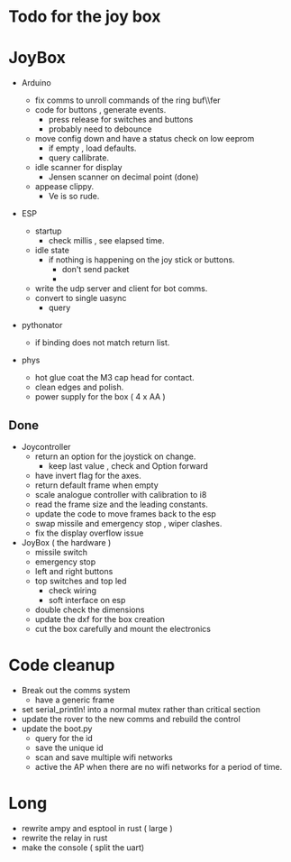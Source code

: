 # Todo for the joy box

# JoyBox
- Arduino
  - fix comms to unroll commands of the ring buf\\\fer 
  - code for buttons , generate events.
    - press release for switches and buttons
    - probably need to debounce
  - move config down and have a status check on low eeprom
    - if empty , load defaults.
    - query callibrate.
  - idle scanner for display 
    - Jensen scanner on decimal point (done)
  - appease clippy.
    - Ve is so rude.
 
- ESP
  - startup
    - check millis , see elapsed time.
  - idle state
    - if nothing is happening on the joy stick or buttons.
      - don't send packet
      - 
  - write the udp server and client for bot comms.
  - convert to single uasync 
    - query

- pythonator 
  - if binding does not match return list.
  
- phys
  - hot glue coat the M3 cap head for contact.
  - clean edges and polish. 
  - power supply for the box ( 4 x AA )

## Done
- Joycontroller
  - return an option for the joystick on change.
      - keep last value , check and Option forward
  - have invert flag for the axes.
  - return default frame when empty
  - scale analogue controller with calibration to i8
  - read the frame size and the leading constants.
  - update the code to move frames back to the esp
  - swap missile and emergency stop , wiper clashes.
  - fix the display overflow issue
- JoyBox ( the hardware )
  - missile switch
  - emergency stop 
  - left and right buttons
  - top switches and top led
    - check wiring
    - soft interface on esp
  - double check the dimensions 
  - update the dxf for the box creation
  - cut the box carefully and mount the electronics 


# Code cleanup
- Break out the comms system
  - have a generic frame
- set serial_println! into a normal mutex rather than critical section
- update the rover to the new comms and rebuild the control
- update the boot.py
  - query for the id
  - save the unique id 
  - scan and save multiple wifi networks
  - active the AP when there are no wifi networks for a period of time.

 
# Long
- rewrite ampy and esptool in rust ( large ) 
- rewrite the relay in rust
- make the console ( split the uart)